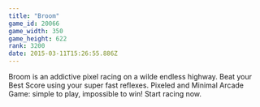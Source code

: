 ```yaml
---
title: "Broom"
game_id: 20066
game_width: 350
game_height: 622
rank: 3200
date: 2015-03-11T15:26:55.886Z
---
```

Broom is an addictive pixel racing on a wilde endless highway.
Beat your Best Score using your super fast reflexes.
Pixeled and Minimal Arcade Game: simple to play, impossible to win!
Start racing now.